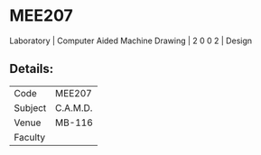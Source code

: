 # MEE207
Laboratory | Computer Aided Machine Drawing | 2 0 0 2 | Design

## Details:
<table>
  <tr>
    <td>Code</td>
    <td>MEE207</td>
  </tr>
  <tr>
    <td>Subject</td>
    <td>C.A.M.D.</td>
  </tr>
  <tr>
    <td>Venue</td>
    <td>MB-116</td>
  </tr>
  <tr>  
    <td>Faculty</td>
    <td></td>
  </tr>
</table>
